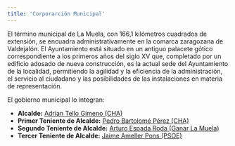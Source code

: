 ```yaml
---
title: 'Corporarción Municipal'
---
```


El término municipal de La Muela, con 166,1  kilómetros cuadrados de extensión, se encuadra administrativamente en la comarca zaragozana de Valdejalón.
El Ayuntamiento está situado en un antiguo palacete gótico correspondiente a los primeros años del siglo XV que, completado por un edificio adosado de nueva construcción, es la actual sede del Ayuntamiento de la localidad, permitiendo la agilidad y la eficiencia de la administración, el servicio al ciudadano y las posibilidades de las instalaciones en materia de representación.

El gobierno municipal lo integran:
* **Alcalde:** [Adrían Tello Gimeno (CHA)](adrian-tello-gimeno)
* **Primer Teniente de Alcalde:** [Pedro Bartolomé Pérez (CHA)](pedro-bartolome-perez)
* **Segundo Teniente de Alcalde:** [Arturo Espada Roda (Ganar La Muela)](arturo-espada-roda)
* **Tercer Teniente de Alcalde:** [Jaime Ameller Pons (PSOE)](jaime-ameller-pons)